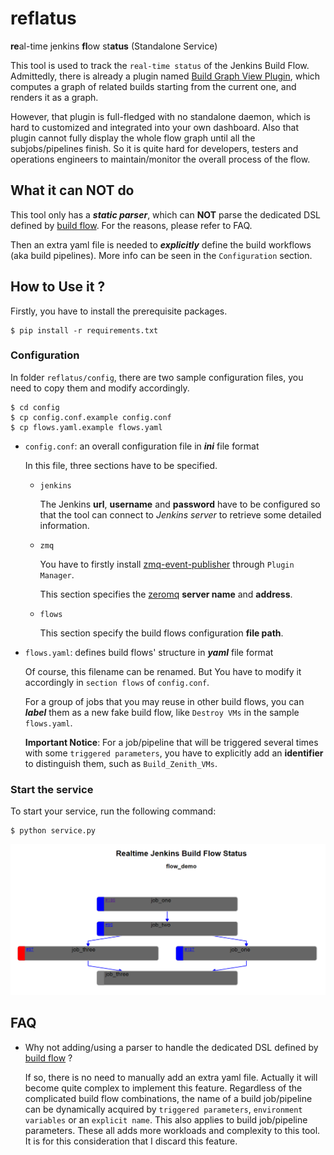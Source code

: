 # reflatus

**re**al-time jenkins **fl**ow st**atus** (Standalone Service)

This tool is used to track the `real-time status` of the Jenkins Build Flow. Admittedly, there is already a plugin named [Build Graph View Plugin](https://wiki.jenkins-ci.org/display/JENKINS/Build+Graph+View+Plugin), which computes a graph of related builds starting from the current one, and renders it as a graph.

However, that plugin is full-fledged with no standalone daemon, which is hard to customized and integrated into your own dashboard. Also that plugin cannot fully display the whole flow graph until all the subjobs/pipelines finish. So it is quite hard for developers, testers and operations engineers to maintain/monitor the overall process of the flow.


## What it can NOT do

This tool only has a ***static parser***, which can **NOT** parse the dedicated DSL defined by [build flow](https://wiki.jenkins-ci.org/display/JENKINS/Build+Flow+Plugin). For the reasons, please refer to FAQ.

Then an extra yaml file is needed to ***explicitly*** define the build workflows (aka build pipelines). More info can be seen in the `Configuration` section.


## How to Use it ?

Firstly, you have to install the prerequisite packages.

```shell
$ pip install -r requirements.txt
```

### Configuration

In folder `reflatus/config`, there are two sample configuration files, you need
to copy them and modify accordingly.

```shell
$ cd config
$ cp config.conf.example config.conf
$ cp flows.yaml.example flows.yaml
```

* `config.conf`: an overall configuration file in ***ini*** file format

    In this file, three sections have to be specified.

    * `jenkins`

        The Jenkins **url**, **username** and **password** have to be configured so that the tool can connect to *Jenkins server* to retrieve some detailed information.

    * `zmq`

        You have to firstly install [zmq-event-publisher](https://github.com/openstack-infra/zmq-event-publisher) through `Plugin Manager`.

        This section specifies the [zeromq](http://zeromq.org/) **server name** and **address**.

    * `flows`

        This section specify the build flows configuration **file path**.

* `flows.yaml`: defines build flows' structure in ***yaml*** file format

    Of course, this filename can be renamed. But You have to modify it accordingly in `section flows` of `config.conf`.

    For a group of jobs that you may reuse in other build flows, you can ***label*** them as a new fake build flow, like `Destroy VMs` in the sample `flows.yaml`.

    **Important Notice**: For a job/pipeline that will be triggered several times with some `triggered parameters`, you have to explicitly add an **identifier** to distinguish them, such as `Build_Zenith_VMs`.


### Start the service

To start your service, run the following command:

```shell
$ python service.py
```

![](/demo/reflatus_demo.png)

## FAQ

* Why not adding/using a parser to handle the dedicated DSL defined by [build flow](https://wiki.jenkins-ci.org/display/JENKINS/Build+Flow+Plugin) ?

    If so, there is no need to manually add an extra yaml file. Actually it will become quite complex to implement this feature. Regardless of the complicated build flow combinations, the name of a build job/pipeline can be dynamically acquired by `triggered parameters`, `environment variables` or an `explicit name`. This also applies to build job/pipeline parameters. These all adds more workloads and complexity to this tool. It is for this consideration that I discard this feature.
